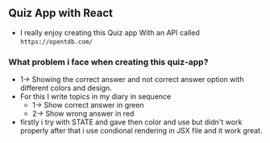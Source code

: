 ## Quiz App with React 

* I really enjoy creating this Quiz app With an API called `https://opentdb.com/`

### What problem i face when creating this quiz-app?
* 1-> Showing the correct answer and not correct answer option with different colors and design. 
* For this I write topics in my diary in sequence 
  * 1-> Show correct answer in green 
  * 2-> Show wrong answer in red 
* firstly i try with STATE and gave then color and use but didn't work properly after that i use condional rendering in JSX file and it work great. 